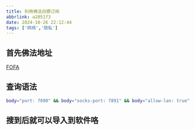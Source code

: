 ```yaml
---
title: 利用佛法白嫖订阅
abbrlink: a2051f3
date: 2024-10-26 22:12:44
tags: ['网络','隐私']
---
```


## 首先佛法地址

[FOFA](https://fofa.info)

## 查询语法
~~~bash
body="port: 7890" && body="socks-port: 7891" && body="allow-lan: true"
~~~

## 搜到后就可以导入到软件咯